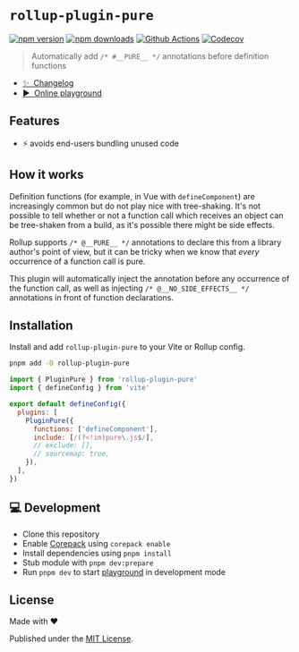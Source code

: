 # `rollup-plugin-pure`

[![npm version][npm-version-src]][npm-version-href]
[![npm downloads][npm-downloads-src]][npm-downloads-href]
[![Github Actions][github-actions-src]][github-actions-href]
[![Codecov][codecov-src]][codecov-href]

> Automatically add `/* #__PURE__ */` annotations before definition functions

- [✨ &nbsp;Changelog](https://github.com/danielroe/rollup-plugin-pure/blob/main/CHANGELOG.md)
- [▶️ &nbsp;Online playground](https://stackblitz.com/github/danielroe/rollup-plugin-pure/tree/main/playground)

## Features

- ⚡️ avoids end-users bundling unused code

## How it works

Definition functions (for example, in Vue with `defineComponent`) are increasingly common but do not play nice with tree-shaking. It's not possible to tell whether or not a function call which receives an object can be tree-shaken from a build, as it's possible there might be side effects.

Rollup supports `/* @__PURE__ */` annotations to declare this from a library author's point of view, but it can be tricky when we know that _every_ occurrence of a function call is pure.

This plugin will automatically inject the annotation before any occurrence of the function call, as well as injecting `/* @__NO_SIDE_EFFECTS__ */` annotations in front of function declarations.

## Installation

Install and add `rollup-plugin-pure` to your Vite or Rollup config.

```bash
pnpm add -D rollup-plugin-pure
```

```js
import { PluginPure } from 'rollup-plugin-pure'
import { defineConfig } from 'vite'

export default defineConfig({
  plugins: [
    PluginPure({
      functions: ['defineComponent'],
      include: [/(?<!im)pure\.js$/],
      // exclude: [],
      // sourcemap: true,
    }),
  ],
})
```

## 💻 Development

- Clone this repository
- Enable [Corepack](https://github.com/nodejs/corepack) using `corepack enable`
- Install dependencies using `pnpm install`
- Stub module with `pnpm dev:prepare`
- Run `pnpm dev` to start [playground](./playground) in development mode

## License

Made with ❤️

Published under the [MIT License](./LICENCE).

<!-- Badges -->

[npm-version-src]: https://img.shields.io/npm/v/rollup-plugin-pure?style=flat-square
[npm-version-href]: https://npmjs.com/package/rollup-plugin-pure
[npm-downloads-src]: https://img.shields.io/npm/dm/rollup-plugin-pure?style=flat-square
[npm-downloads-href]: https://npm.chart.dev/rollup-plugin-pure
[github-actions-src]: https://img.shields.io/github/actions/workflow/status/danielroe/rollup-plugin-pure/ci.yml?branch=main
[github-actions-href]: https://github.com/danielroe/rollup-plugin-pure/actions?query=workflow%3Aci
[codecov-src]: https://img.shields.io/codecov/c/gh/danielroe/rollup-plugin-pure/main?style=flat-square
[codecov-href]: https://codecov.io/gh/danielroe/rollup-plugin-pure
